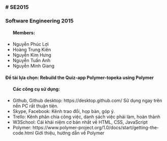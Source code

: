 <h3># SE2015</h3>
<h3>Software Engineering 2015</h3>
<ul><h4>Members:</h4>
<li>Nguyễn Phúc Lợi</li>
<li>Hoàng Trung Kiên</li>
<li>Nguyễn Kim Hưng</li>
<li>Nguyễn Tuấn Anh</li>
<li>Nguyễn Minh Giang</li>
</ul>
<h4>Đề tài lựa chọn: <strong>Rebuild the Quiz-app Polymer-topeka using Polymer</strong></h4>
<ul><h4>Các công cụ sử dụng:</h4>
<li>Github, Github desktop: https://desktop.github.com/ Sử dụng ngay trên nền PC rất thuận tiện.</li>
<li>Skype, Facebook: Kênh trao đổi, họp bàn, góp ý.</li>
<li>Trello: Kênh phân chia công việc, danh sách việc phải làm, hoàn thành</li>
<li>W3School: Cái khái niệm cơ bản nhất về HTML, CSS, JavaScript</li>
<li>Polymer: https://www.polymer-project.org/1.0/docs/start/getting-the-code.html Giới thiệu, hướng dẫn về Polymer</li>
</ul>
